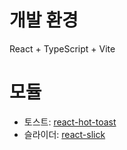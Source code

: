 # 개발 환경

React + TypeScript + Vite

# 모듈

-   토스트: [react-hot-toast](https://react-hot-toast.com/)
-   슬라이더: [react-slick](https://react-slick.neostack.com/)
